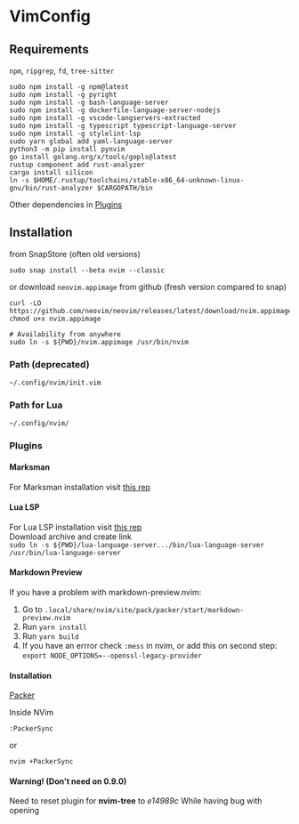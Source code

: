 # VimConfig
## Requirements
`npm`, `ripgrep`, `fd`, `tree-sitter`
```commmandline
sudo npm install -g npm@latest
sudo npm install -g pyright
sudo npm install -g bash-language-server
sudo npm install -g dockerfile-language-server-nodejs
sudo npm install -g vscode-langservers-extracted
sudo npm install -g typescript typescript-language-server
sudo npm install -g stylelint-lsp
sudo yarn global add yaml-language-server
python3 -m pip install pynvim
go install golang.org/x/tools/gopls@latest
rustup component add rust-analyzer
cargo install silicon
ln -s $HOME/.rustup/toolchains/stable-x86_64-unknown-linux-gnu/bin/rust-analyzer $CARGOPATH/bin
```

Other dependencies in [Plugins](#plugins)  

## Installation
from SnapStore (often old versions)
```commandline
sudo snap install --beta nvim --classic
```

or download `neovim.appimage` from github (fresh version compared to snap)

```commandline
curl -LO https://github.com/neovim/neovim/releases/latest/download/nvim.appimage
chmod u+x nvim.appimage

# Availability from anywhere
sudo ln -s ${PWD}/nvim.appimage /usr/bin/nvim
```

### Path (deprecated)
```commandline
~/.config/nvim/init.vim
```
### Path for Lua
```commandline
~/.config/nvim/
```

### Plugins

#### Marksman
For Marksman installation visit [this rep](https://github.com/artempyanykh/marksman)

#### Lua LSP
For Lua LSP installation visit [this rep](https://github.com/LuaLS/lua-language-server) \
Download archive and create link \
`sudo ln -s ${PWD}/lua-language-server.../bin/lua-language-server /usr/bin/lua-language-server`

#### Markdown Preview
If you have a problem with markdown-preview.nvim:

1. Go to `.local/share/nvim/site/pack/packer/start/markdown-preview.nvim`
2. Run `yarn install`
3. Run `yarn build`
4. If you have an errror check `:mess` in nvim, or add this on second step: `export NODE_OPTIONS=--openssl-legacy-provider`

#### Installation

[Packer](https://github.com/wbthomason/packer.nvim)

Inside NVim
```commandline
:PackerSync
```

or
```commandline
nvim +PackerSync
```

#### Warning! (Don't need on 0.9.0)

Need to reset plugin for **nvim-tree** to *e14989c* While having bug with opening

